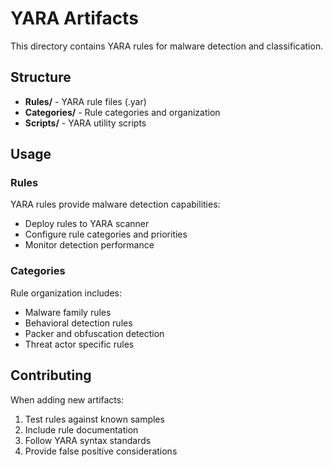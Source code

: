 # YARA Artifacts

This directory contains YARA rules for malware detection and classification.

## Structure

- **Rules/** - YARA rule files (.yar)
- **Categories/** - Rule categories and organization
- **Scripts/** - YARA utility scripts

## Usage

### Rules
YARA rules provide malware detection capabilities:
- Deploy rules to YARA scanner
- Configure rule categories and priorities
- Monitor detection performance

### Categories
Rule organization includes:
- Malware family rules
- Behavioral detection rules
- Packer and obfuscation detection
- Threat actor specific rules

## Contributing

When adding new artifacts:
1. Test rules against known samples
2. Include rule documentation
3. Follow YARA syntax standards
4. Provide false positive considerations
